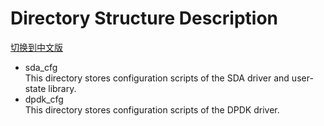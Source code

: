 #  Directory Structure Description

 [切换到中文版](./README_CN.md)

* sda_cfg  
  This directory stores configuration scripts of the SDA driver and user-state library.  
* dpdk_cfg  
  This directory stores configuration scripts of the DPDK driver.

